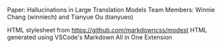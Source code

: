 Paper: Hallucinations in Large Translation Models
Team Members: Winnie Chang (winniech) and Tianyue Ou (tianyueo)

HTML stylesheet from https://github.com/markdowncss/modest
HTML generated using VSCode's Markdown All in One Extension